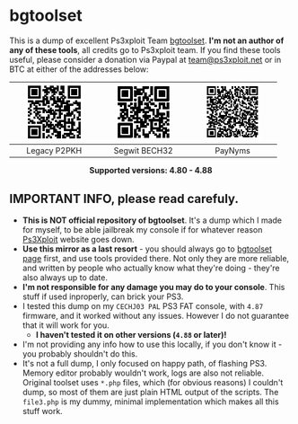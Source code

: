 # bgtoolset

This is a dump of excellent Ps3xploit Team [bgtoolset](https://www.ps3xploit.net/bgtoolset/). **I'm not an author of any of these tools**, all credits go to
Ps3xploit team. If you find these tools useful, please consider a donation via Paypal at team@ps3xploit.net or in BTC at either of the addresses below:

| &nbsp;&nbsp;&nbsp;&nbsp;&nbsp;&nbsp;![Legacy P2PKH](assets/images/qr-legacy-P2PKH.png)&nbsp;&nbsp;&nbsp;&nbsp;&nbsp;&nbsp; | &nbsp;&nbsp;&nbsp;&nbsp;&nbsp;&nbsp;![Segwit BECH32](assets/images/qr-native-segwit-BECH32.png)&nbsp;&nbsp;&nbsp;&nbsp;&nbsp;&nbsp; | &nbsp;&nbsp;&nbsp;&nbsp;&nbsp;&nbsp;![PayNyms](assets/images/qr-PayNyms.png)&nbsp;&nbsp;&nbsp;&nbsp;&nbsp;&nbsp; |
|:---:|:---:|:---:|
| Legacy P2PKH | Segwit BECH32 | PayNyms |

<p align="center">
<b>Supported versions: 4.80 - 4.88</b>
</p>

## IMPORTANT INFO, please read carefuly.

- **This is NOT official repository of bgtoolset**. It's a dump which I made for myself, to be able jailbreak my console if for whatever reason [Ps3Xploit](https://www.ps3xploit.com/)
website goes down.
- **Use this mirror as a last resort** - you should always go to [bgtoolset page](https://www.ps3xploit.net/bgtoolset/) first, and use tools provided there.
  Not only they are more reliable, and written by people who actually know what they're doing - they're also always up to date.
- **I'm not responsible for any damage you may do to your console**. This stuff if used inproperly, can brick your PS3.
- I tested this dump on my `CECHJ03 PAL` PS3 FAT console, with `4.87` firmware, and it worked without any issues. However I do not guarantee that it will work for you.
    - **I haven't tested it on other versions (`4.88` or later)!**
- I'm not providing any info how to use this locally, if you don't know it - you probably shouldn't do this.
- It's not a full dump, I only focused on happy path, of flashing PS3. Memory editor probably wouldn't work, logs are also not reliable. Original toolset uses `*.php` files,
  which (for obvious reasons) I couldn't dump, so most of them are just plain HTML output of the scripts. The `file3.php` is my dummy, minimal implementation which makes all this stuff work.
